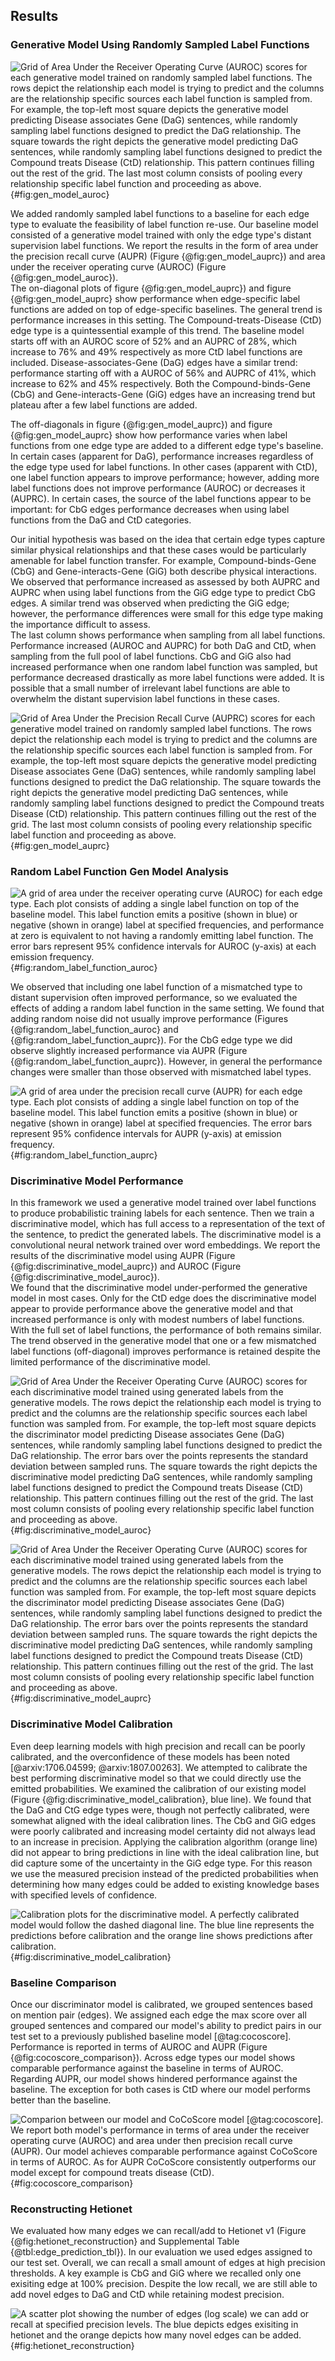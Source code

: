 ## Results

### Generative Model Using Randomly Sampled Label Functions
![
Grid of Area Under the Receiver Operating Curve (AUROC) scores for each generative model trained on randomly sampled label functions.
The rows depict the relationship each model is trying to predict and the columns are the relationship specific sources each label function is sampled from.
For example, the top-left most square depicts the generative model predicting Disease associates Gene (DaG) sentences, while randomly sampling label functions designed to predict the DaG relationship. 
The square towards the right depicts the generative model predicting DaG sentences, while randomly sampling label functions designed to predict the Compound treats Disease (CtD) relationship.
This pattern continues filling out the rest of the grid.
The last most column consists of pooling every relationship specific label function and proceeding as above.
](https://raw.githubusercontent.com/greenelab/snorkeling/master/figures/label_sampling_experiment/transfer_test_set_auroc.png){#fig:gen_model_auroc}

We added randomly sampled label functions to a baseline for each edge type to evaluate the feasibility of label function re-use.
Our baseline model consisted of a generative model trained with only the edge type's distant supervision label functions.
We report the results in the form of area under the precision recall curve (AUPR) (Figure {@fig:gen_model_auprc}) and area under the receiver operating curve (AUROC) (Figure {@fig:gen_model_auroc}).  
The on-diagonal plots of figure {@fig:gen_model_auprc}) and figure {@fig:gen_model_auprc} show performance when edge-specific label functions are added on top of edge-specific baselines.
The general trend is performance increases in this setting.
The Compound-treats-Disease (CtD) edge type is a quintessential example of this trend.
The baseline model starts off with an AUROC score of 52% and an AUPRC of 28%, which increase to 76% and 49% respectively as more CtD label functions are included. 
Disease-associates-Gene (DaG) edges have a similar trend: performance starting off with a AUROC of 56% and AUPRC of 41%, which increase to 62% and 45% respectively.
Both the Compound-binds-Gene (CbG) and Gene-interacts-Gene (GiG) edges have an increasing trend but plateau after a few label functions are added.  

The off-diagonals in figure {@fig:gen_model_auprc}) and figure {@fig:gen_model_auprc} show how performance varies when label functions from one edge type are added to a different edge type's baseline.
In certain cases (apparent for DaG), performance increases regardless of the edge type used for label functions.
In other cases (apparent with CtD), one label function appears to improve performance; however, adding more label functions does not improve performance (AUROC) or decreases it (AUPRC).
In certain cases, the source of the label functions appear to be important: for CbG edges performance decreases when using label functions from the DaG and CtD categories.

Our initial hypothesis was based on the idea that certain edge types capture similar physical relationships and that these cases would be particularly amenable for label function transfer.
For example, Compound-binds-Gene (CbG) and Gene-interacts-Gene (GiG) both describe physical interactions.
We observed that performance increased as assessed by both AUPRC and AUPRC when using label functions from the GiG edge type to predict CbG edges.
A similar trend was observed when predicting the GiG edge; however, the performance differences were small for this edge type making the importance difficult to assess.  
The last column shows performance when sampling from all label functions.
Performance increased (AUROC and AUPRC) for both DaG and CtD, when sampling from the full pool of label functions.
CbG and GiG also had increased performance when one random label function was sampled, but performance decreased drastically as more label functions were added.
It is possible that a small number of irrelevant label functions are able to overwhelm the distant supervision label functions in these cases.

![
Grid of Area Under the Precision Recall Curve (AUPRC) scores for each generative model trained on randomly sampled label functions.
The rows depict the relationship each model is trying to predict and the columns are the relationship specific sources each label function is sampled from.
For example, the top-left most square depicts the generative model predicting Disease associates Gene (DaG) sentences, while randomly sampling label functions designed to predict the DaG relationship. 
The square towards the right depicts the generative model predicting DaG sentences, while randomly sampling label functions designed to predict the Compound treats Disease (CtD) relationship.
This pattern continues filling out the rest of the grid.
The last most column consists of pooling every relationship specific label function and proceeding as above.
](https://raw.githubusercontent.com/greenelab/snorkeling/master/figures/label_sampling_experiment/transfer_test_set_auprc.png){#fig:gen_model_auprc}

### Random Label Function Gen Model Analysis
![
A grid of area under the receiver operating curve (AUROC) for each edge type.
Each plot consists of adding a single label function on top of the baseline model.
This label function emits a positive (shown in blue) or negative (shown in orange) label at specified frequencies, and performance at zero is equivalent to not having a randomly emitting label function.
The error bars represent 95% confidence intervals for AUROC (y-axis) at each emission frequency.
](https://raw.githubusercontent.com/greenelab/snorkeling/master/figures/gen_model_error_analysis/transfer_test_set_auroc.png){#fig:random_label_function_auroc}

We observed that including one label function of a mismatched type to distant supervision often improved performance, so we evaluated the effects of adding a random label function in the same setting.
We found that adding random noise did not usually improve performance (Figures {@fig:random_label_function_auroc} and {@fig:random_label_function_auprc}).
For the CbG edge type we did observe slightly increased performance via AUPR (Figure {@fig:random_label_function_auprc}).
However, in general the performance changes were smaller than those observed with mismatched label types.

![
A grid of area under the precision recall curve (AUPR) for each edge type.
Each plot consists of adding a single label function on top of the baseline model.
This label function emits a positive (shown in blue) or negative (shown in orange) label at specified frequencies.
The error bars represent 95% confidence intervals for AUPR (y-axis) at emission frequency.
](https://raw.githubusercontent.com/greenelab/snorkeling/master/figures/gen_model_error_analysis/transfer_test_set_auprc.png){#fig:random_label_function_auprc}


### Discriminative Model Performance

In this framework we used a generative model trained over label functions to produce probabilistic training labels for each sentence.
Then we train a discriminative model, which has full access to a representation of the text of the sentence, to predict the generated labels.
The discriminative model is a convolutional neural network trained over word embeddings.
We report the results of the discriminative model using AUPR (Figure {@fig:discriminative_model_auprc}) and AUROC (Figure {@fig:discriminative_model_auroc}).    
We found that the discriminative model under-performed the generative model in most cases.
Only for the CtD edge does the discriminative model appear to provide performance above the generative model and that increased performance is only with modest numbers of label functions.
With the full set of label functions, the performance of both remains similar.
The trend observed in the generative model that one or a few mismatched label functions (off-diagonal) improves performance is retained despite the limited performance of the discriminative model.
 

![
Grid of Area Under the Receiver Operating Curve (AUROC) scores for each discriminative model trained using generated labels from the generative models.
The rows depict the relationship each model is trying to predict and the columns are the relationship specific sources each label function was sampled from. 
For example, the top-left most square depicts the discriminator model predicting Disease associates Gene (DaG) sentences, while randomly sampling label functions designed to predict the DaG relationship.
The error bars over the points represents the standard deviation between sampled runs.
The square towards the right depicts the discriminative model predicting DaG sentences, while randomly sampling label functions designed to predict the Compound treats Disease (CtD) relationship.
This pattern continues filling out the rest of the grid.
The last most column consists of pooling every relationship specific label function and proceeding as above.
](https://raw.githubusercontent.com/greenelab/snorkeling/master/figures/label_sampling_experiment/disc_performance_test_set_auroc.png){#fig:discriminative_model_auroc}

![
Grid of Area Under the Receiver Operating Curve (AUROC) scores for each discriminative model trained using generated labels from the generative models.
The rows depict the relationship each model is trying to predict and the columns are the relationship specific sources each label function was sampled from. 
For example, the top-left most square depicts the discriminator model predicting Disease associates Gene (DaG) sentences, while randomly sampling label functions designed to predict the DaG relationship.
The error bars over the points represents the standard deviation between sampled runs.
The square towards the right depicts the discriminative model predicting DaG sentences, while randomly sampling label functions designed to predict the Compound treats Disease (CtD) relationship.
This pattern continues filling out the rest of the grid.
The last most column consists of pooling every relationship specific label function and proceeding as above.
](https://raw.githubusercontent.com/greenelab/snorkeling/master/figures/label_sampling_experiment/disc_performance_test_set_auprc.png){#fig:discriminative_model_auprc}

### Discriminative Model Calibration

Even deep learning models with high precision and recall can be poorly calibrated, and the overconfidence of these models has been noted [@arxiv:1706.04599; @arxiv:1807.00263].
We attempted to calibrate the best performing discriminative model so that we could directly use the emitted probabilities.
We examined the calibration of our existing model (Figure {@fig:discriminative_model_calibration}, blue line).
We found that the DaG and CtG edge types were, though not perfectly calibrated, were somewhat aligned with the ideal calibration lines.
The CbG and GiG edges were poorly calibrated and increasing model certainty did not always lead to an increase in precision.
Applying the calibration algorithm (orange line) did not appear to bring predictions in line with the ideal calibration line, but did capture some of the uncertainty in the GiG edge type.
For this reason we use the measured precision instead of the predicted probabilities when determining how many edges could be added to existing knowledge bases with specified levels of confidence.

![
Calibration plots for the discriminative model.
A perfectly calibrated model would follow the dashed diagonal line.
The blue line represents the predictions before calibration and the orange line shows predictions after calibration. 
](https://raw.githubusercontent.com/greenelab/snorkeling/master/figures/model_calibration_experiment/model_calibration.png){#fig:discriminative_model_calibration}


### Baseline Comparison
Once our discriminator model is calibrated, we grouped sentences based on mention pair (edges).
We assigned each edge the max score over all grouped sentences and compared our model's ability to predict pairs in our test set to a previously published baseline model [@tag:cocoscore].
Performance is reported in terms of AUROC and AUPR (Figure {@fig:cocoscore_comparison}).
Across edge types our model shows comparable performance against the baseline in terms of AUROC.
Regarding AUPR, our model shows hindered performance against the baseline.
The exception for both cases is CtD where our model performs better than the baseline.

![
Comparion between our model and CoCoScore model [@tag:cocoscore].
We report both model's performance in terms of area under the receiver operating curve (AUROC) and area under then precision recall curve (AUPR).
Our model achieves comparable performance against CoCoScore in terms of AUROC.
As for AUPR CoCoScore consistently outperforms our model except for compound treats disease (CtD). 
](https://raw.githubusercontent.com/danich1/snorkeling/0149086785b19f9429c92565d650e9d049c136ff/figures/literature_models/model_comparison.png){#fig:cocoscore_comparison}

### Reconstructing Hetionet

We evaluated how many edges we can recall/add to Hetionet v1 (Figure {@fig:hetionet_reconstruction} and Supplemental Table {@tbl:edge_prediction_tbl}).
In our evaluation we used edges assigned to our test set.
Overall, we can recall a small amount of edges at high precision thresholds.
A key example is CbG and GiG where we recalled only one exisiting edge at 100% precision.
Despite the low recall, we are still able to add novel edges to DaG and CtD while retaining modest precision.

![
A scatter plot showing the number of edges (log scale) we can add or recall at specified precision levels. 
The blue depicts edges exisiting in hetionet and the orange depicts how many novel edges can be added.
](https://raw.githubusercontent.com/danich1/snorkeling/0149086785b19f9429c92565d650e9d049c136ff/figures/edge_prediction_experiment/edges_added.png){#fig:hetionet_reconstruction}



